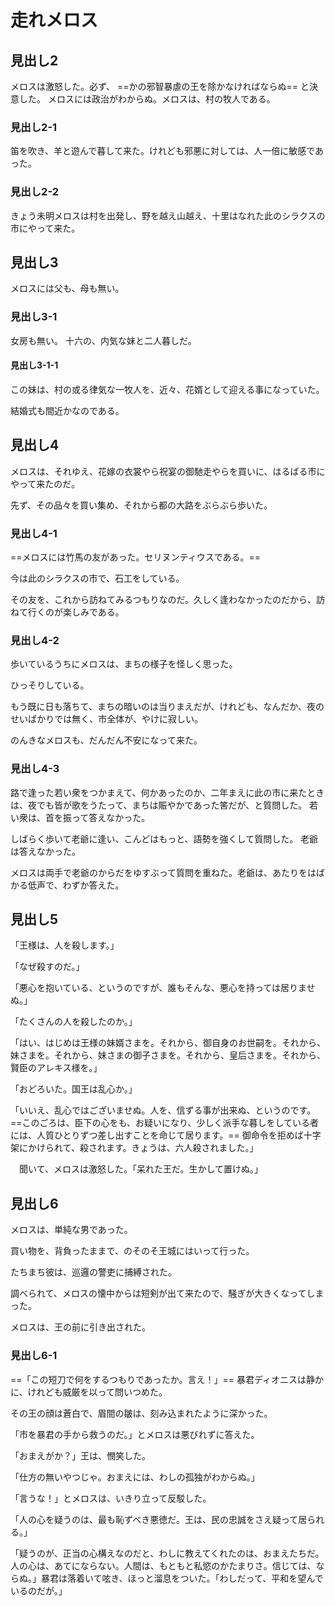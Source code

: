 # 走れメロス

## 見出し2
メロスは激怒した。必ず、 ==かの邪智暴虐の王を除かなければならぬ== と決意した。
メロスには政治がわからぬ。メロスは、村の牧人である。
### 見出し2-1
笛を吹き、羊と遊んで暮して来た。けれども邪悪に対しては、人一倍に敏感であった。
### 見出し2-2
きょう未明メロスは村を出発し、野を越え山越え、十里はなれた此のシラクスの市にやって来た。

## 見出し3
メロスには父も、母も無い。
### 見出し3-1
女房も無い。
十六の、内気な妹と二人暮しだ。

#### 見出し3-1-1
この妹は、村の或る律気な一牧人を、近々、花婿として迎える事になっていた。

結婚式も間近かなのである。

## 見出し4
メロスは、それゆえ、花嫁の衣裳やら祝宴の御馳走やらを買いに、はるばる市にやって来たのだ。

先ず、その品々を買い集め、それから都の大路をぶらぶら歩いた。

### 見出し4-1
==メロスには竹馬の友があった。セリヌンティウスである。==  

今は此のシラクスの市で、石工をしている。

その友を、これから訪ねてみるつもりなのだ。久しく逢わなかったのだから、訪ねて行くのが楽しみである。

### 見出し4-2
歩いているうちにメロスは、まちの様子を怪しく思った。

ひっそりしている。

もう既に日も落ちて、まちの暗いのは当りまえだが、けれども、なんだか、夜のせいばかりでは無く、市全体が、やけに寂しい。

のんきなメロスも、だんだん不安になって来た。

### 見出し4-3
路で逢った若い衆をつかまえて、何かあったのか、二年まえに此の市に来たときは、夜でも皆が歌をうたって、まちは賑やかであった筈だが、と質問した。
若い衆は、首を振って答えなかった。

しばらく歩いて老爺に逢い、こんどはもっと、語勢を強くして質問した。
老爺は答えなかった。

メロスは両手で老爺のからだをゆすぶって質問を重ねた。老爺は、あたりをはばかる低声で、わずか答えた。

## 見出し5
「王様は、人を殺します。」

「なぜ殺すのだ。」

「悪心を抱いている、というのですが、誰もそんな、悪心を持っては居りませぬ。」

「たくさんの人を殺したのか。」

「はい、はじめは王様の妹婿さまを。それから、御自身のお世嗣を。それから、妹さまを。それから、妹さまの御子さまを。それから、皇后さまを。それから、賢臣のアレキス様を。」

「おどろいた。国王は乱心か。」

「いいえ、乱心ではございませぬ。人を、信ずる事が出来ぬ、というのです。 ==このごろは、臣下の心をも、お疑いになり、少しく派手な暮しをしている者には、人質ひとりずつ差し出すことを命じて居ります。== 御命令を拒めば十字架にかけられて、殺されます。きょうは、六人殺されました。」

　聞いて、メロスは激怒した。「呆れた王だ。生かして置けぬ。」

## 見出し6
メロスは、単純な男であった。

買い物を、背負ったままで、のそのそ王城にはいって行った。

たちまち彼は、巡邏の警吏に捕縛された。

調べられて、メロスの懐中からは短剣が出て来たので、騒ぎが大きくなってしまった。

メロスは、王の前に引き出された。

### 見出し6-1
==「この短刀で何をするつもりであったか。言え！」== 暴君ディオニスは静かに、けれども威厳を以って問いつめた。

その王の顔は蒼白で、眉間の皺は、刻み込まれたように深かった。

「市を暴君の手から救うのだ。」とメロスは悪びれずに答えた。

「おまえがか？」王は、憫笑した。

「仕方の無いやつじゃ。おまえには、わしの孤独がわからぬ。」

「言うな！」とメロスは、いきり立って反駁した。

「人の心を疑うのは、最も恥ずべき悪徳だ。王は、民の忠誠をさえ疑って居られる。」

「疑うのが、正当の心構えなのだと、わしに教えてくれたのは、おまえたちだ。人の心は、あてにならない。人間は、もともと私慾のかたまりさ。信じては、ならぬ。」暴君は落着いて呟き、ほっと溜息をついた。「わしだって、平和を望んでいるのだが。」




